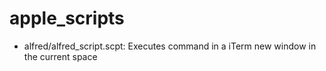 # apple_scripts

* alfred/alfred_script.scpt: Executes command in a iTerm new window in the current space
